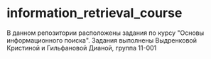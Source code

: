 # information_retrieval_course
В данном репозитории расположены задания по курсу "Основы информационного поиска". Задания выполнены Выдренковой Кристиной и Гильфановой Дианой, группа 11-001 
